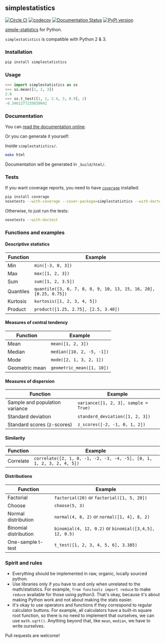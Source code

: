 ## simplestatistics

[![Circle CI](https://circleci.com/gh/sheriferson/simplestatistics.svg?style=svg)](https://circleci.com/gh/sheriferson/simplestatistics)
[![codecov](https://codecov.io/gh/sheriferson/simplestatistics/branch/master/graph/badge.svg)](https://codecov.io/gh/sheriferson/simplestatistics)
[![Documentation Status](https://readthedocs.org/projects/simplestatistics/badge/?version=latest)](http://simplestatistics.readthedocs.io/en/latest/?badge=latest)
[![PyPI version](https://badge.fury.io/py/simplestatistics.svg)](https://badge.fury.io/py/simplestatistics)

[simple-statistics](https://github.com/tmcw/simple-statistics)
for Python.

`simplestatistics` is compatible with Python 2 & 3.
### Installation

```bash
pip install simplestatistics
```

### Usage

```python
>>> import simplestatistics as ss
>>> ss.mean([1, 2, 3])
2.0
>>> ss.t_test([1, 2, 2.4, 3, 0.9], 2)
-0.3461277235039042
```

### Documentation

You can [read the documentation online](http://simplestatistics.readthedocs.io/en/latest/).

Or you can generate it yourself:

Inside `simplestatistics/`.

```bash
make html
```

Documentation will be generated in `_build/html/`.

### Tests

If you want coverage reports, you need to have [`coverage`](https://pypi.python.org/pypi/coverage) installed:

```bash
pip install coverage
nosetests --with-coverage --cover-package=simplestatistics --with-doctest
```

Otherwise, to just run the tests:

```bash
nosetests --with-doctest
```

### Functions and examples

#### Descriptive statistics

| Function  | Example                                                          |
|-----------|------------------------------------------------------------------|
| Min       | `min([-3, 0, 3])`                                                |
| Max       | `max([1, 2, 3])`                                                 |
| Sum       | `sum([1, 2, 3.5])`                                               |
| Quantiles | `quantile([3, 6, 7, 8, 8, 9, 10, 13, 15, 16, 20], [0.25, 0.75])` |
| Kurtosis  | `kurtosis([1, 2, 3, 4, 5])`                                      |
| Product   | `product([1.25, 2.75], [2.5, 3.40])`                             |

#### Measures of central tendency

| Function                       | Example                                                              |
|--------------------------------|----------------------------------------------------------------------|
| Mean                           | `mean([1, 2, 3])`                                                    |
| Median                         | `median([10, 2, -5, -1])`                                            |
| Mode                           | `mode([2, 1, 3, 2, 1])`                                              |
| Geometric mean                 | `geometric_mean([1, 10])`                                            |

#### Measures of dispersion

| Function                       | Example                                                              |
|--------------------------------|----------------------------------------------------------------------|
| Sample and population variance | `variance([1, 2, 3], sample = True)`                                 |
| Standard deviation             | `standard_deviation([1, 2, 3])`                                      |
| Standard scores (z-scores)     | `z_scores([-2, -1, 0, 1, 2])`                                        |

#### Similarity

| Function                       | Example                                                              |
|--------------------------------|----------------------------------------------------------------------|
| Correlate                      | `correlate([2, 1, 0, -1, -2, -3, -4, -5], [0, 1, 1, 2, 3, 2, 4, 5])` |

#### Distributions

| Function              | Example                                                |
|-----------------------|--------------------------------------------------------|
| Factorial             | `factorial(20)` or `factorial([1, 5, 20])`             |
| Choose                | `choose(5, 3)`                                         |
| Normal distribution   | `normal(4, 8, 2)` or `normal([1, 4], 8, 2)`            |
| Binomial distribution | `binomial(4, 12, 0.2)` or `binomial([3,4,5], 12, 0.5)` |
| One-sample t-test     | `t_test([1, 2, 3, 4, 5, 6], 3.385)`                    |

### Spirit and rules

- Everything should be implemented in raw, organic, locally sourced python.
- Use libraries only if you have to and only when unrelated to the math/statistics. For example, `from functools import reduce` to make `reduce` available for those using python3. That's okay, because it's about making Python work and not about making the stats easier.
- It's okay to use operators and functions if they correspond to regular calculator buttons. For example, all calculators have a built-in square root function, so there is no need to implement that ourselves, we can use `math.sqrt()`.
Anything beyond that, like `mean`, `median`, we have to write ourselves.

Pull requests are welcome!
